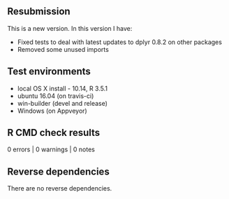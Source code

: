 ## Resubmission
This is a new version. In this version I have:

* Fixed tests to deal with latest updates to dplyr 0.8.2 on other packages
* Removed some unused imports

## Test environments
* local OS X install - 10.14, R 3.5.1
* ubuntu 16.04 (on travis-ci)
* win-builder (devel and release)
* Windows (on Appveyor)

## R CMD check results

0 errors | 0 warnings | 0 notes


## Reverse dependencies

There are no reverse dependencies.

 
